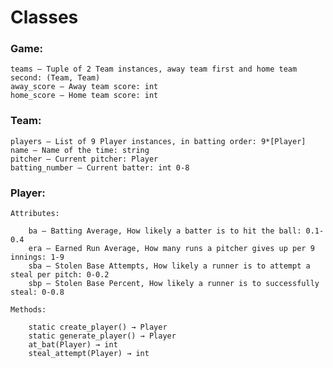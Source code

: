 # Classes

### Game:

	teams – Tuple of 2 Team instances, away team first and home team second: (Team, Team)
	away_score – Away team score: int
	home_score – Home team score: int

### Team:

	players – List of 9 Player instances, in batting order: 9*[Player]
	name – Name of the time: string
	pitcher – Current pitcher: Player
	batting_number – Current batter: int 0-8

### Player:

	Attributes:
	
		ba – Batting Average, How likely a batter is to hit the ball: 0.1-0.4
		era – Earned Run Average, How many runs a pitcher gives up per 9 innings: 1-9
		sba – Stolen Base Attempts, How likely a runner is to attempt a steal per pitch: 0-0.2
		sbp – Stolen Base Percent, How likely a runner is to successfully steal: 0-0.8

	Methods:

		static create_player() → Player
		static generate_player() → Player
		at_bat(Player) → int
		steal_attempt(Player) → int

